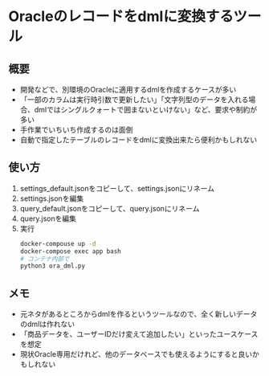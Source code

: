 # Oracleのレコードをdmlに変換するツール
## 概要
- 開発などで、別環境のOracleに適用するdmlを作成するケースが多い
- 「一部のカラムは実行時引数で更新したい」「文字列型のデータを入れる場合、dmlではシングルクォートで囲まないといけない」など、要求や制約が多い
- 手作業でいちいち作成するのは面倒
- 自動で指定したテーブルのレコードをdmlに変換出来たら便利かもしれない

## 使い方
1. settings_default.jsonをコピーして、settings.jsonにリネーム
2. settings.jsonを編集
3. query_default.jsonをコピーして、query.jsonにリネーム
4. query.jsonを編集
5. 実行
    ~~~bash
    docker-compouse up -d
    docker-compose exec app bash
    # コンテナ内部で    
    python3 ora_dml.py
   ~~~ 

## メモ
- 元ネタがあるところからdmlを作るというツールなので、全く新しいデータのdmlは作れない
- 「商品データを、ユーザーIDだけ変えて追加したい」といったユースケースを想定
- 現状Oracle専用だけれど、他のデータベースでも使えるようにすると良いかもしれない